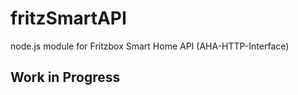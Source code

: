 # fritzSmartAPI
node.js module for Fritzbox Smart Home API (AHA-HTTP-Interface) 

## Work in Progress
